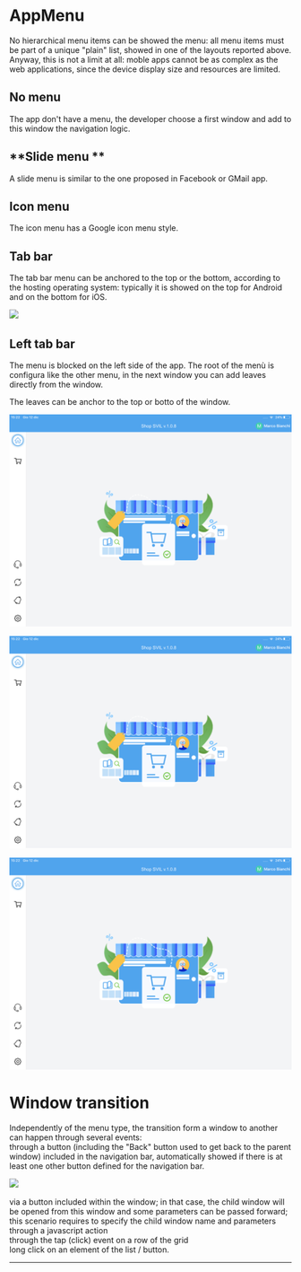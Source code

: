# AppMenu

No hierarchical menu items can be showed the menu: all menu items must be part of a unique "plain" list, showed in one of the layouts reported above. Anyway, this is not a limit at all: moble apps cannot be as complex as the web applications, since the device display size and resources are limited.

## **No menu**

The app don't have a menu, the developer choose a first window and add to this window the navigation logic.

## **Slide menu **

A slide menu is similar to the one proposed in Facebook or GMail app.

## **Icon menu**

The icon menu has a Google icon menu style.

## **Tab bar**

The tab bar menu can be anchored to the top or the bottom, according to the hosting operating system: typically it is showed on the top for Android and on the bottom for iOS.

![](http://4wsplatform.org/wp-content/plugins../../uploads/media/copiadiplatformmobilemanual/image19.png)

## **Left tab bar**

The menu is blocked on the left side of the app. The root of the menù is configura like the other menu, in the next window you can add leaves directly from the window.

The leaves can be anchor to the top or botto of the window.

![](/assets/IMG_94E9FA5E1E2C-1.jpeg)

![](/assets/IMG_94E9FA5E1E2C-1.jpeg)

![](/assets/IMG_94E9FA5E1E2C-1.jpeg)

# **Window transition**

Independently of the menu type, the transition form a window to another can happen through several events:  
through a button \(including the "Back" button used to get back to the parent window\) included in the navigation bar, automatically showed if there is at least one other button defined for the navigation bar.

![](http://4wsplatform.org/wp-content/plugins../../uploads/media/copiadiplatformmobilemanual/image20.png)

via a button included within the window; in that case, the child window will be opened from this window and some parameters can be passed forward; this scenario requires to specify the child window name and parameters through a javascript action  
through the tap \(click\) event on a row of the grid  
long click on an element of the list / button.

---



